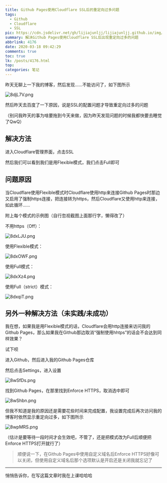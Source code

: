 ```yaml
---
title: Github Pages使用Cloudflare SSL后的重定向过多问题
tags:
  - Github
  - Cloudflare
  - SSL
pic: https://cdn.jsdelivr.net/gh/lijiajunljj/lijiajunljj.github.io/img/8wpMRS.webp
summary: 解决Github Pages使用Cloudflare SSL后出现重定向过多的问题
abbrlink: 4176
date: 2020-03-18 09:42:29
comments: true
toc: true
lk: /posts/4176.html
top:
categories: 笔记
---
```

昨天无聊上一下我的博客，然后发现......不能访问了，如下图所示

![8djL7V.png](https://pic.lijiakaijun.cyou/4176/8djL7V.webp)

然后昨天去百度了一下原因，说是SSL的配置问题才导致重定向过多的问题

（别问我昨天的事为啥要拖到今天来做，因为昨天发现问题的时候我都快要去睡觉了QwQ）

## 解决方法
进入Cloudflare管理界面，点击SSL

然后我们可以看到我们是用Flexible模式，我们点击Full即可

## 问题原因

当Cloudflare使用Flexible模式时Cloudflare使用http来连接Github Pages时那边又启用了强制https连接，把连接转为https，然后Cloudflare又使用http来连接，如此循环......

附上每个模式的示例图（自行忽视截图上面那行字，懒得改了）

不用https（Off）：

![8dxLJU.png](https://pic.lijiakaijun.cyou/4176/8dxLJU.webp)

使用Flexible模式：

![8dxOWF.png](https://pic.lijiakaijun.cyou/4176/8dxOWF.webp)

使用Full模式：

![8dxXz4.png](https://pic.lijiakaijun.cyou/4176/8dxXz4.webp)

使用Full（strict）模式：

![8dxqiT.png](https://pic.lijiakaijun.cyou/4176/8dxqiT.webp)

## 另外一种解决方法（未实践/未成功）

我在想，如果我是用Flexible模式的话，Cloudflare会用http连接来访问我的Github Pages，那么如果我在Github那边取消“强制使用hhtps”的话会不会达到同样效果？

试下呗

进入Github，然后进入我的Github Pages仓库

然后点击Settings，进入设置

![8wSfDs.png](https://pic.lijiakaijun.cyou/4176/8wSfDs.webp)

找到Github Pages，在那里找到Enforce HTTPS，取消选中即可

![8wShbn.png](https://pic.lijiakaijun.cyou/4176/8wShbn.webp)

但我不知道是我的原因还是需要花些时间来完成配置，我设置完成后再次访问我的博客时依然显示重定向过多，如下图所示

![8wpMRS.png](https://pic.lijiakaijun.cyou/4176/8wpMRS.webp)

（估计是要等待一段时间才会生效吧，不管了，还是把模式改为Full后顺便把Enforce HTTPS打开就行了）

>顺便说一下，在Github Pages中使用自定义域名后Enforce HTTPS好像可以关闭，但使用自定义域名后那个选项默认是开启还是关闭我就忘记了

---

悄悄告诉你，在写这篇文章时我在上课哈哈哈
